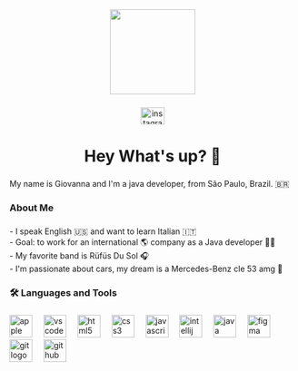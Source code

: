 <div align="center">
  <img height="150" src="https://media4.giphy.com/media/v1.Y2lkPTc5MGI3NjExcm80ZzNiZnFsemdqbGxwcWYxbmVxanJtemN3ZDExNTZocTh1Z3BkYSZlcD12MV9pbnRlcm5hbF9naWZfYnlfaWQmY3Q9Zw/L1R1tvI9svkIWwpVYr/giphy.gif"  />
</div>

###

<div align="center">
  <a href="https://www.instagram.com/la.giiovanna/" target="_blank">
    <img src="https://raw.githubusercontent.com/maurodesouza/profile-readme-generator/master/src/assets/icons/social/instagram/default.svg" width="42" height="30" alt="instagram logo"  />
  </a>
</div>

###

<h1 align="center">Hey  What's up? 👋</h1>

###

<p align="left">My name is Giovanna and I'm a java developer, from São Paulo, Brazil. 🇧🇷</p>

###

<h3 align="left">About Me</h3>

###

<p align="left">- I speak English 🇺🇸  and want to learn Italian 🇮🇹<br>- Goal: to work for an international   🌎 company as a Java developer 👩‍💻<br>- My favorite band is Rüfüs Du Sol 🎧<br>- I'm passionate about cars, my dream is a Mercedes-Benz cle 53 amg 🚗</p>

###

<h3 align="left">🛠  Languages and Tools</h3>

###

<div align="left">
  <img src="https://cdn.jsdelivr.net/gh/devicons/devicon/icons/apple/apple-original.svg" height="40" alt="apple logo"  />
  <img width="12" />
  <img src="https://cdn.jsdelivr.net/gh/devicons/devicon/icons/vscode/vscode-original.svg" height="40" alt="vscode logo"  />
  <img width="12" />
  <img src="https://cdn.jsdelivr.net/gh/devicons/devicon/icons/html5/html5-original.svg" height="40" alt="html5 logo"  />
  <img width="12" />
  <img src="https://cdn.jsdelivr.net/gh/devicons/devicon/icons/css3/css3-original.svg" height="40" alt="css3 logo"  />
  <img width="12" />
  <img src="https://cdn.jsdelivr.net/gh/devicons/devicon/icons/javascript/javascript-original.svg" height="40" alt="javascript logo"  />
  <img width="12" />
  <img src="https://cdn.jsdelivr.net/gh/devicons/devicon/icons/intellij/intellij-original.svg" height="40" alt="intellij logo"  />
  <img width="12" />
  <img src="https://cdn.jsdelivr.net/gh/devicons/devicon/icons/java/java-original.svg" height="40" alt="java logo"  />
  <img width="12" />
  <img src="https://cdn.jsdelivr.net/gh/devicons/devicon/icons/figma/figma-original.svg" height="40" alt="figma logo"  />
  <img width="12" />
  <img src="https://cdn.jsdelivr.net/gh/devicons/devicon/icons/git/git-original.svg" height="40" alt="git logo"  />
  <img width="12" />
  <img src="https://cdn.jsdelivr.net/gh/devicons/devicon/icons/github/github-original.svg" height="40" alt="github logo"  />
</div>

###

<picture>
  <source media="(prefers-color-scheme: dark)" srcset="https://raw.githubusercontent.com/GiovannaFalcon/GiovannaFalcon/output/pacman-contribution-graph-dark.svg">
  <source media="(prefers-color-scheme: light)" srcset="https://raw.githubusercontent.com/GiovannaFalcon/GiovannaFalcon/output/pacman-contribution-graph.svg"

###
